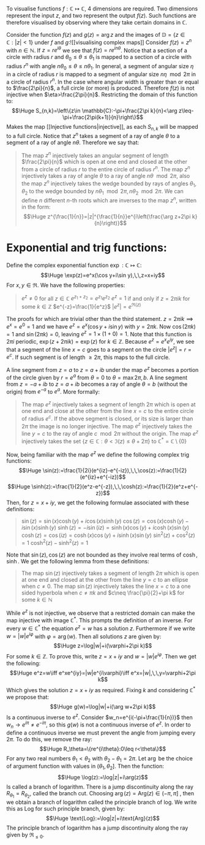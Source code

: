 
To visualise functions $f:\mathbb{C}\mapsto \mathbb{C}$, $4$ dimensions are required. Two dimensions represent the input $z$, and two represent the output $f(z)$. Such functions are therefore visualised by observing where they take certain domains in $\mathbb{C}$.

 Consider the function $f(z)$ and $g(z)=\arg z$ and the images of $\mathbb{D}=\{z\in \mathbb{C}:|z|<1\}$ under $f$ and $g$:![[visualising complex maps]]
 Consider $f(z)=z^n$ with $n\in \mathbb{N}$. If $z=re^{i\theta}$ we see that $f(z)=re^{in\theta}$. Notice that a section of a circle with radius $r$ and $\theta_0\leq\theta\leq\theta_1$ is mapped to a section of a circle with radius $r^n$ with angle $n\theta_0\leq \theta\leq n\theta_1$. In general, a segment of angular size $\eta$ in a circle of radius $r$ is mapped to a segment of angular size $n\eta\mod 2\pi$ in a circle of radius $r^n$. In the case where angular width is greater than or equal to $\frac{2\pi}{n}$, a full circle (or more) is produced. Therefore $f(z)$ is not injective when $\eta>\frac{2\pi}{n}$. Restricting the domain of this function to:$$\Huge S_{n,k}=\left\{z\in \mathbb{C}:-\pi+\frac{2\pi k}{n}<\arg z\leq-\pi+\frac{2\pi(k+1)}{n}\right\}$$Makes the map [[Injective functions|injective]], as each $S_{n,k}$ will be mapped to a full circle. Notice that $z^n$ takes a segment of a ray of angle $\theta$ to a segment of a ray of angle $n\theta$. Therefore we say that:
 > The map $z^n$ injectively takes an angular segment of length $\frac{2\pi}{n}$ which is open at one end and closed at the other from a circle of radius $r$ to the entire circle of radius $r^n$.
 > The map $z^n$ injectively takes a ray of angle $\theta$ to a ray of angle $n\theta\mod2\pi$, also the map $z^n$ injectively takes the wedge bounded by rays of angles $\theta_1,\theta_2$ to the wedge bounded by $n\theta_1\mod2\pi,n\theta_2\mod2\pi$.
 > We can define $n$ different $n$-th roots which are inverses to the map $z^n$, written in the form:$$\Huge z^{\frac{1}{n}}=|z|^{\frac{1}{n}}e^{i\left(\frac{\arg z+2\pi k}{n}\right)}$$

# Exponential and trig functions:

Define the complex exponential function $\exp:\mathbb{C}\mapsto\mathbb{C}$:$$\Huge \exp(z)=e^x(\cos y+i\sin y),\,\,z=x+iy$$For $x,y\in\Re$. We have the following properties:
> $e^z\neq0$ for all $z\in \mathbb{C}$
> $e^{z_1+z_2}=e^{z_1}e^{z_2}$
> $e^z=1$ if and only if $z=2\pi ik$ for some $k\in \mathbb{Z}$
> $e^{-z}=\frac{1}{e^z}$
> $|e^z|=e^{\Re(z)}$

The proofs for which are trivial other than the third statement. $z=2\pi ik\implies e^x=e^0=1$ and we have $e^z=e^x(\cos y+i\sin y)$ with $y=2\pi k$. Now $\cos(2\pi k)=1$ and $\sin(2\pi k)=0$, leaving $e^z=1\times(1+0)=1$. Note that this function is $2\pi i$ periodic, $\exp(z+2\pi i k)=\exp(z)$ for $k\in \mathbb{Z}$. Because $e^z=e^xe^{iy}$, we see that a segment of the line $x=c$ goes to a segment on the circle $|e^z|=r=e^c$. If such segment is of length $\geq 2\pi$, this maps to the full circle.

A line segment from $z=a$ to $z=a+ib$ under the map $e^z$ becomes a portion of the circle given by $r=e^a$ from $\theta=0$ to $\theta=\max{2\pi, b}$. A line segment from $z=-a+ib$ to $z=a+ib$ becomes a ray of angle $\theta=b$ (without the origin) from $e^{-a}$ to $e^a$. More formally:
> The map $e^z$ injectively takes a segment of length $2\pi$ which is open at one end and close at the other from the line $x=c$ to the entire circle of radius $e^c$. If the above segment is closed, or its size is larger than $2\pi$ the image is no longer injective.
> The map $e^z$ injectively takes the line $y=c$ to the ray of angle $c\mod2\pi$ without the origin.
> The map $e^z$ injectively takes the set $\{z\in\mathbb{C}:\theta<\Im(z)\leq\theta+2\pi\}$ to $\mathbb{C}^*=\mathbb{C}\setminus\{0\}$

Now, being familiar with the map $e^z$ we define the following complex trig functions:$$\Huge \sin(z):=\frac{1}{2i}(e^{iz}-e^{-iz}),\,\,\cos(z):=\frac{1}{2}(e^{iz}+e^{-iz})$$$$\Huge \sinh(z):=\frac{1}{2}(e^z-e^{-z}),\,\,\cosh(z):=\frac{1}{2}(e^z+e^{-z})$$Then, for $z=x+iy$, we get the following formulae associated with these definitions:
> $\sin(z)=\sin(x)\cosh(y)+i\cos(x)\sinh(y)$
> $\cos(z)=\cos(x)\cosh(y)-i\sin(x)\sinh(y)$
> $\sinh(z)=-i\sin(iz)=\sinh(x)\cos(y)+i\cosh(x)\sin(y)$
> $\cosh(z)=\cos(iz)=\cosh(x)\cos(y)+i\sinh(x)\sin(y)$
> $\sin^2(z)+\cos^2(z)=1$
> $\cosh^2(z)-\sinh^2(z)=1$

Note that $\sin(z),\cos(z)$ are not bounded as they involve real terms of $\cosh,\sinh$. We get the following lemma from these definitions:
> The map $\sin(z)$ injectively takes a segment of length $2\pi$ which is open at one end and closed at the other from the line $y=c$ to an ellipse when $c\neq0$. 
> The map $\sin(z)$ injectively takes the line $x=c$ to a one sided hyperbola when $c\neq\pi k$ and $c\neq \frac{\pi}{2}+\pi k$ for some $k\in \mathbb{N}$

While $e^z$ is not injective, we observe that a restricted domain can make the map injective with image $\mathbb{C}^*$. This prompts the definition of an inverse. For every $w\in\mathbb{C}^*$ the equation $e^z=w$ has a solution $z$. Furthermore if we write $w=|w|e^{i\varphi}$ with $\varphi=\arg(w)$. Then all solutions $z$ are given by:$$\Huge z=\log|w|+i(\varphi+2\pi k)$$For some $k\in \mathbb{Z}$. To prove this, write $z=x+iy$ and $w=|w|e^{i\varphi}$. Then we get the following:$$\Huge e^z=w\iff e^xe^{iy}=|w|e^{i\varphi}\iff e^x=|w|,\,\,y=\varphi+2\pi k$$Which gives the solution $z=x+iy$ as required. Fixing $k$ and considering $\mathbb{C}^*$ we propose that:$$\Huge g(w)=\log|w|+i(\arg w+2\pi k)$$Is a continuous inverse to $e^z$. Consider $w_n=e^{i(-\pi+\frac{1}{n})}$ then $w_n\to e^{i\pi}\neq e^{-i\pi}$, so this $g(w)$ is not a continuous inverse of $e^z$. In order to define a continuous inverse we must prevent the angle from jumping every $2\pi$. To do this, we remove the ray:$$\Huge R_\theta=\{re^{i\theta}:0\leq r<\theta\}$$For any two real numbers $\theta_1<\theta_2$ with $\theta_2-\theta_1=2\pi$. Let $\arg$ be the choice of argument function with values in $(\theta_1,\theta_2]$. Then the function:$$\Huge \log(z):=\log|z|+i\arg(z)$$Is called a branch of logarithm. There is a jump discontinuity along the ray $R_{\theta_1}=R_{\theta_2}$, called the branch cut. Choosing $\arg(z)=\text{Arg}(z)\in(-\pi,\pi]$ , then we obtain a branch of logarithm called the principle branch of log. We write this as $\text{Log}$ for such principle branch, given by:$$\Huge \text{Log}:=\log|z|+i\text{Arg}(z)$$The principle branch of logarithm has a jump discontinuity along the ray given by $\Re_{\leq0}$. 